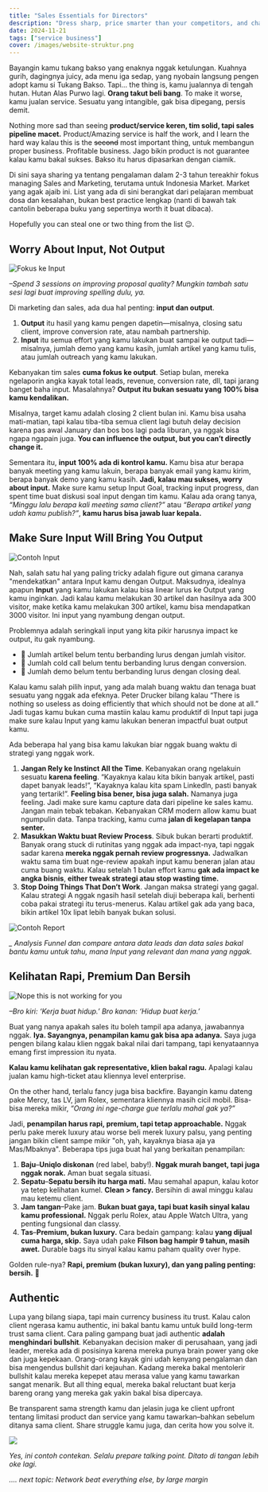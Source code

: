 ```yaml
---
title: "Sales Essentials for Directors"
description: "Dress sharp, price smarter than your competitors, and charm clients like your team paychecks depends on it—because it does."
date: 2024-11-21
tags: ["service business"]
cover: /images/website-struktur.png
---
```


Bayangin kamu tukang bakso yang enaknya nggak ketulungan. Kuahnya gurih, dagingnya juicy, ada menu iga sedap, yang nyobain langsung pengen adopt kamu si Tukang Bakso. Tapi… the thing is, kamu jualannya di tengah hutan. Hutan Alas Purwo lagi. **Orang takut beli bang**. To make it worse, kamu jualan service. Sesuatu yang intangible, gak bisa dipegang, persis demit. 

Nothing more sad than seeing **product/service keren, tim solid, tapi sales pipeline macet.** Product/Amazing service is half the work, and I learn the hard way kalau this is the ~~second~~ most important thing, untuk membangun proper business. Profitable business. Jago bikin product is not guarantee kalau kamu bakal sukses. Bakso itu harus dipasarkan dengan ciamik. 

Di sini saya sharing ya tentang pengalaman dalam 2-3 tahun tereakhir fokus managing Sales and Marketing, terutama untuk Indonesia Market. Market yang agak ajaib ini. List yang ada di sini berangkat dari pelajaran membuat dosa dan kesalahan, bukan best practice lengkap (nanti di bawah tak cantolin beberapa buku yang sepertinya worth it buat dibaca). 

Hopefully you can steal one or two thing from the list 😉.  

## **Worry About Input, Not Output**

![Fokus ke Input](/images/website-input-output.png)

*–Spend 3 sessions on improving proposal quality? Mungkin tambah satu sesi lagi buat improving spelling dulu, ya.*

Di marketing dan sales, ada dua hal penting: **input dan output**.

1. **Output** itu hasil yang kamu pengen dapetin—misalnya, closing satu client, improve conversion rate, atau nambah partnership.
2. **Input** itu semua effort yang kamu lakukan buat sampai ke output tadi—misalnya, jumlah demo yang kamu kasih, jumlah artikel yang kamu tulis, atau jumlah outreach yang kamu lakukan.

Kebanyakan tim sales **cuma fokus ke output**. Setiap bulan, mereka ngelaporin angka kayak total leads, revenue, conversion rate, dll, tapi jarang banget baha input. Masalahnya? **Output itu bukan sesuatu yang 100% bisa kamu kendalikan.** 

Misalnya, target kamu adalah closing 2 client bulan ini. Kamu bisa usaha mati-matian, tapi kalau tiba-tiba semua client lagi butuh delay decision karena pas awal January dan bos bos lagi pada liburan, ya nggak bisa ngapa ngapain juga. **You can influence the output, but you can’t directly change it.**

Sementara itu, **input 100% ada di kontrol kamu.** Kamu bisa atur berapa banyak meeting yang kamu lakuin, berapa banyak email yang kamu kirim, berapa banyak demo yang kamu kasih. **Jadi, kalau mau sukses, worry about input.** Make sure kamu setup Input Goal, tracking input progress, dan spent time buat diskusi soal input dengan tim kamu. Kalau ada orang tanya, *“Minggu lalu berapa kali meeting sama client?”* atau *“Berapa artikel yang udah kamu publish?”*, **kamu harus bisa jawab luar kepala.** 

## Make Sure Input Will Bring You Output

![Contoh Input](/images/website-sales-contoh-input.png)

Nah, salah satu hal yang paling tricky adalah figure out gimana caranya "mendekatkan" antara Input kamu dengan Output. Maksudnya, idealnya apapun **Input** yang kamu lakukan kalau bisa linear lurus ke Output yang kamu inginkan. Jadi kalau kamu melakukan 30 artikel dan hasilnya ada 300 visitor, make ketika kamu melakukan 300 artikel, kamu bisa mendapatkan 3000 visitor. Ini input yang nyambung dengan output. 

Problemnya adalah seringkali input yang kita pikir harusnya impact ke output, itu gak nyambung. 

- 🔴 Jumlah artikel belum tentu berbanding lurus dengan jumlah visitor.
- 🔴 Jumlah cold call belum tentu berbanding lurus dengan conversion.
- 🔴 Jumlah demo belum tentu berbanding lurus dengan closing deal.

Kalau kamu salah pilih input, yang ada malah buang waktu dan tenaga buat sesuatu yang nggak ada efeknya. Peter Drucker bilang kalau “There is nothing so useless as doing efficiently that which should not be done at all.” Jadi tugas kamu bukan cuma mastiin kalau kamu produktif di Input tapi juga make sure kalau Input yang kamu lakukan beneran impactful buat output kamu.

Ada beberapa hal yang bisa kamu lakukan biar nggak buang waktu di strategi yang nggak work.

1. **Jangan Rely ke Instinct All the Time**. Kebanyakan orang ngelakuin sesuatu **karena feeling**. “Kayaknya kalau kita bikin banyak artikel, pasti dapet banyak leads!”, “Kayaknya kalau kita spam LinkedIn, pasti banyak yang tertarik!”. **Feeling bisa bener, bisa juga salah.** Namanya juga feeling. Jadi make sure kamu capture data dari pipeline ke sales kamu. Jangan main tebak tebakan. Kebanyakan CRM modern allow kamu buat ngumpulin data. Tanpa tracking, kamu cuma **jalan di kegelapan tanpa senter.**
2. **Masukkan Waktu buat Review Process**. Sibuk bukan berarti produktif. Banyak orang stuck di rutinitas yang nggak ada impact-nya, tapi nggak sadar karena **mereka nggak pernah review progressnya.** Jadwalkan waktu sama tim buat nge-review apakah input kamu beneran jalan atau cuma buang waktu. Kalau setelah 1 bulan effort kamu **gak ada impact ke angka bisnis**, **either tweak strategi atau stop wasting time.**
3. **Stop Doing Things That Don’t Work**. Jangan maksa strategi yang gagal. Kalau strategi A nggak ngasih hasil setelah diuji beberapa kali, berhenti coba pakai strategi itu terus-menerus. Kalau artikel gak ada yang baca, bikin artikel 10x lipat lebih banyak bukan solusi.  

![Contoh Report](/images/website-funnel.png)

*_ Analysis Funnel dan compare antara data leads dan data sales bakal bantu kamu untuk tahu, mana Input yang relevant dan mana yang nggak.* 

## Kelihatan Rapi, Premium Dan Bersih

![Nope this is not working for you](/images/website-sergey-ngawur.png)

*–Bro kiri: ‘Kerja buat hidup.’ Bro kanan: ‘Hidup buat kerja.’*

Buat yang nanya apakah sales itu boleh tampil apa adanya, jawabannya nggak. **Iya. Sayangnya, penampilan kamu gak bisa apa adanya.** Saya juga pengen bilang kalau klien nggak bakal nilai dari tampang, tapi kenyataannya emang first impression itu nyata.

**Kalau kamu kelihatan gak representative, klien bakal ragu.** Apalagi kalau jualan kamu high-ticket atau kliennya level enterprise. 

On the other hand, terlalu fancy juga bisa backfire. Bayangin kamu dateng pake Mercy, tas LV, jam Rolex, sementara kliennya masih cicil mobil. Bisa-bisa mereka mikir, *“Orang ini nge-charge gue terlalu mahal gak ya?”*

Jadi, **penampilan harus rapi, premium, tapi tetap approachable.** Nggak perlu pake merek luxury atau worse beli merek luxury palsu, yang penting jangan bikin client sampe mikir "oh, yah, kayaknya biasa aja ya Mas/Mbaknya". Beberapa tips juga buat hal yang berkaitan penampilan:

1. **Baju**–**Uniqlo diskonan** (red label, baby!). **Nggak murah banget, tapi juga nggak norak.** Aman buat segala situasi.
2. **Sepatu**–**Sepatu bersih itu harga mati.** Mau semahal apapun, kalau kotor ya tetep kelihatan kumel. **Clean > fancy.** Bersihin di awal minggu kalau mau ketemu client.
3. **Jam tangan**–Pake jam. **Bukan buat gaya, tapi buat kasih sinyal kalau kamu professional.** Nggak perlu Rolex, atau Apple Watch Ultra, yang penting fungsional dan classy.
4. **Tas**–**Premium, bukan luxury.** Cara bedain gampang: kalau **yang dijual cuma harga, skip.** Saya udah pake **Filson bag hampir 9 tahun, masih awet.** Durable bags itu sinyal kalau kamu paham quality over hype.

Golden rule-nya? **Rapi, premium (bukan luxury), dan yang paling penting: bersih.** 🚀

## Authentic

Lupa yang bilang siapa, tapi main currency business itu trust. Kalau calon client ngerasa kamu authentic, ini bakal bantu kamu untuk build long-term trust sama client. Cara paling gampang buat jadi authentic **adalah menghindari bullshit**. Kebanyakan decision maker di perusahaan, yang jadi leader, mereka ada di posisinya karena mereka punya brain power yang oke dan juga kepekaan. Orang-orang kayak gini udah kenyang pengalaman dan bisa mengendus bullshit dari kejauhan. Kadang mereka bakal mentolerir bullshit kalau mereka kepepet atau merasa value yang kamu tawarkan sangat menarik. But all thing equal, mereka bakal reluctant buat kerja bareng orang yang mereka gak yakin bakal bisa dipercaya.

Be transparent sama strength kamu dan jelasin juga ke client upfront tentang limitasi product dan service yang kamu tawarkan–bahkan sebelum ditanya sama client. Share struggle kamu juga, dan cerita how you solve it. 

![](/images/website-talking-point.png)

*Yes, ini contoh contekan. Selalu prepare talking point. Ditato di tangan lebih oke lagi.*

*…. next topic: Network beat everything else, by large margin*
